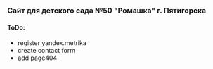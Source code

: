 ### Сайт для детского сада №50 "Ромашка" г. Пятигорска

#### ToDo:
- register yandex.metrika
- create contact form
- add page404
